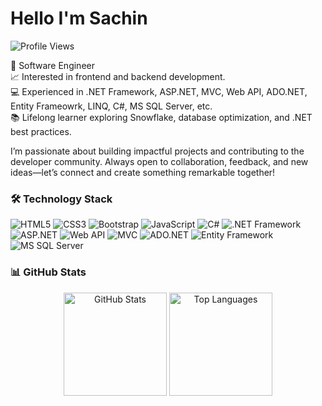 # Hello I'm Sachin
![Profile Views](https://komarev.com/ghpvc/?username=YourGitHubUsername&color=blue&style=flat-square)

🚀 Software Engineer <br />
📈 Interested in frontend and backend development.  <br />
💻 Experienced in .NET Framework, ASP.NET, MVC, Web API, ADO.NET, Entity Frameowrk, LINQ, C#, MS SQL Server, etc. <br />
📚 Lifelong learner exploring Snowflake, database optimization, and .NET best practices. <br />

I’m passionate about building impactful projects and contributing to the developer community. Always open to collaboration, feedback, and new ideas—let’s connect and create something remarkable together!





### 🛠️ Technology Stack

![HTML5](https://img.shields.io/badge/HTML5-E34F26?style=for-the-badge&logo=html5&logoColor=white)
![CSS3](https://img.shields.io/badge/CSS3-1572B6?style=for-the-badge&logo=css3&logoColor=white)
![Bootstrap](https://img.shields.io/badge/Bootstrap-563D7C?style=for-the-badge&logo=bootstrap&logoColor=white)
![JavaScript](https://img.shields.io/badge/JavaScript-F7DF1E?style=for-the-badge&logo=javascript&logoColor=black)
![C#](https://img.shields.io/badge/C%23-239120?style=for-the-badge&logo=c-sharp&logoColor=white)
![.NET Framework](https://img.shields.io/badge/.NET%20Framework-512BD4?style=for-the-badge&logo=dot-net&logoColor=white)
![ASP.NET](https://img.shields.io/badge/ASP.NET-5C2D91?style=for-the-badge&logo=dot-net&logoColor=white)
![Web API](https://img.shields.io/badge/Web%20API-4285F4?style=for-the-badge&logo=dot-net&logoColor=white)
![MVC](https://img.shields.io/badge/MVC-6DB33F?style=for-the-badge&logo=dot-net&logoColor=white)
![ADO.NET](https://img.shields.io/badge/ADO.NET-003B57?style=for-the-badge&logo=dot-net&logoColor=white)
![Entity Framework](https://img.shields.io/badge/Entity%20Framework-6DB33F?style=for-the-badge&logo=dot-net&logoColor=white)
![MS SQL Server](https://img.shields.io/badge/MS%20SQL%20Server-CC2927?style=for-the-badge&logo=microsoft-sql-server&logoColor=white)





### 📊 GitHub Stats

<p align="center">
  <img src="https://github-readme-stats.vercel.app/api?username=YourGitHubUsername&show_icons=true&theme=radical" alt="GitHub Stats" height="165">
  <img src="https://github-readme-stats.vercel.app/api/top-langs/?username=YourGitHubUsername&layout=compact&theme=radical" alt="Top Languages" height="165">
</p>

<!---
Sachin10-05/Sachin10-05 is a ✨ special ✨ repository because its `README.md` (this file) appears on your GitHub profile.
You can click the Preview link to take a look at your changes.
--->
